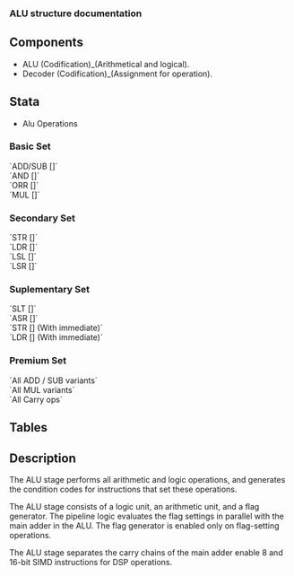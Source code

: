 ### ALU structure documentation

## Components

- ALU (Codification)_(Arithmetical and logical).
- Decoder (Codification)_(Assignment for operation).

## Stata

- Alu Operations
### Basic Set
  ´ADD/SUB []´ <BR>
  ´AND []´ <BR>
  ´ORR []´ <BR>
  ´MUL []´ <BR>
### Secondary Set
  ´STR []´ <BR>
  ´LDR []´ <BR>
  ´LSL []´ <BR>
  ´LSR []´ <BR>
### Suplementary Set
  ´SLT []´ <BR>
  ´ASR []´ <BR>
  ´STR [] (With immediate)´ <BR>
  ´LDR [] (With immediate)´ <BR>
### Premium Set
  ´All ADD / SUB variants´ <BR>
  ´All MUL variants´ <BR>
  ´All Carry ops´ <BR>
## Tables

## Description

The ALU stage performs all arithmetic and logic operations, and generates the condition codes for instructions that set these operations.

The ALU stage consists of a logic unit, an arithmetic unit, and a flag generator. The pipeline logic evaluates the flag settings in parallel with the main adder in the ALU. The flag generator is enabled only on flag-setting operations.

The ALU stage separates the carry chains of the main adder enable 8 and 16-bit SIMD instructions for DSP operations.
